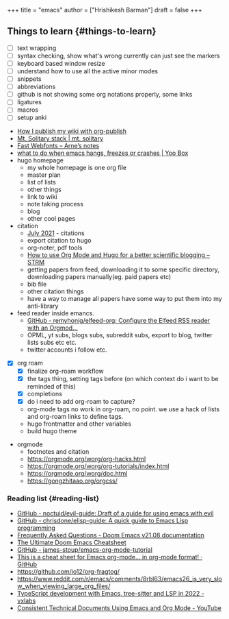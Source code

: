 +++
title = "emacs"
author = ["Hrishikesh Barman"]
draft = false
+++

## Things to learn {#things-to-learn}

-   [ ] text wrapping
-   [ ] syntax checking, show what's wrong currently can just see the markers
-   [ ] keyboard based window resize
-   [ ] understand how to use all the active minor modes
-   [ ] snippets
-   [ ] abbreviations
-   [ ] github is not showing some org notations properly, some links
-   [ ] ligatures
-   [ ] macros
-   [ ] setup anki
-   [How I publish my wiki with org-publish](https://commonplace.doubleloop.net/20200821142536-how_i_publish_my_wiki_with_org_publish)
-   [Mt. Solitary stack | mt. solitary](https://www.mtsolitary.com/20210329232300-mt-solitary-stack/)
-   [Fast Webfonts – Arne’s notes](https://notes.arne.me/fast-webfonts/?stackedNotes=%2Fwebfonts%2F%2C%2Fweb-development%2F)
-   [what to do when emacs hangs, freezes or crashes | Yoo Box](https://yoo2080.wordpress.com/2013/10/03/what-to-do-when-emacs-hangs-freezes-or-crashes/)
-   hugo homepage
    -   my whole homepage is one org file
    -   master plan
    -   list of lists
    -   other things
    -   link to wiki
    -   note taking process
    -   blog
    -   other cool pages
-   citation
    -   [July 2021](https://blog.tecosaur.com/tmio/2021-07-31-citations.html#fn.3) - citations
    -   export citation to hugo
    -   org-noter, pdf tools
    -   [How to use Org Mode and Hugo for a better scientific blogging – STRM](https://strm.sh/posts/org-mode-blogging/)
    -   getting papers from feed, downloading it to some specific directory, downloading papers manually(eg. paid papers etc)
    -   bib file
    -   other citation things
    -   have a way to manage all papers have some way to put them into my anti-library
-   feed reader inside emancs.
    -   [GitHub - remyhonig/elfeed-org: Configure the Elfeed RSS reader with an Orgmod...](https://github.com/remyhonig/elfeed-org)
    -   OPML, yt subs, blogs subs, subreddit subs, export to blog, twitter lists subs etc etc.
    -   twitter accounts i follow etc.
-   [X] org roam
    -   [X] finalize org-roam workflow
    -   [X] the tags thing, setting tags before (on which context do i want to be reminded of this)
    -   [X] completions
    -   [X] do i need to add org-roam to capture?
    -   org-mode tags no work in org-roam, no point. we use a hack of lists and org-roam links to define tags.
    -   hugo frontmatter and other variables
    -   build hugo theme
-   orgmode
    -   footnotes and citation
    -   <https://orgmode.org/worg/org-hacks.html>
    -   <https://orgmode.org/worg/org-tutorials/index.html>
    -   <https://orgmode.org/worg/doc.html>
    -   <https://gongzhitaao.org/orgcss/>


### Reading list {#reading-list}

-   [GitHub - noctuid/evil-guide: Draft of a guide for using emacs with evil](https://github.com/noctuid/evil-guide#does-emacs-have-vim-like-tabs-distinct-window-configurations=)
-   [GitHub - chrisdone/elisp-guide: A quick guide to Emacs Lisp programming](https://github.com/chrisdone/elisp-guide)
-   [Frequently Asked Questions - Doom Emacs v21.08 documentation](https://docs.doomemacs.org/latest/faq#/how-do-i)
-   [The Ultimate Doom Emacs Cheatsheet](https://naghdbishi.ir/Doom-Emacs-Cheat-Sheet/README.html)
-   [GitHub - james-stoup/emacs-org-mode-tutorial](https://github.com/james-stoup/emacs-org-mode-tutorial)
-   [This is a cheat sheet for Emacs org-mode... in org-mode format! · GitHub](https://gist.github.com/drj42/1755992)
-   <https://github.com/io12/org-fragtog/>
-   <https://www.reddit.com/r/emacs/comments/8rbl63/emacs26_is_very_slow_when_viewing_large_org_files/>
-   [TypeScript development with Emacs, tree-sitter and LSP in 2022 - vxlabs](https://vxlabs.com/2022/06/12/typescript-development-with-emacs-tree-sitter-and-lsp-in-2022/)
-   [Consistent Technical Documents Using Emacs and Org Mode - YouTube](https://www.youtube.com/watch?v=0g9BcZvQbXU)
